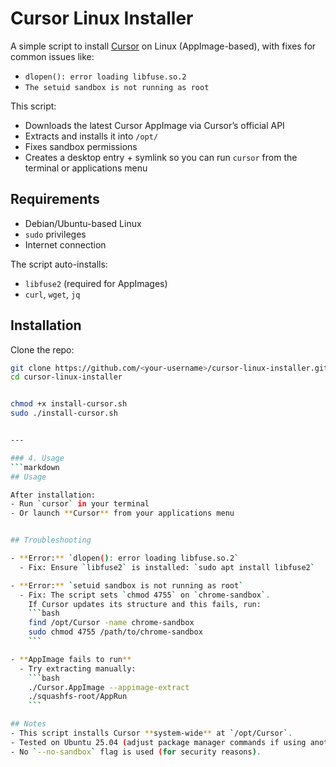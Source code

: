 # Cursor Linux Installer

A simple script to install [Cursor](https://cursor.com) on Linux (AppImage-based), with fixes for common issues like:
- `dlopen(): error loading libfuse.so.2`
- `The setuid sandbox is not running as root`

This script:
- Downloads the latest Cursor AppImage via Cursor’s official API
- Extracts and installs it into `/opt/`
- Fixes sandbox permissions
- Creates a desktop entry + symlink so you can run `cursor` from the terminal or applications menu


## Requirements
- Debian/Ubuntu-based Linux
- `sudo` privileges
- Internet connection

The script auto-installs:
- `libfuse2` (required for AppImages)
- `curl`, `wget`, `jq`


## Installation

Clone the repo:

```bash
git clone https://github.com/<your-username>/cursor-linux-installer.git
cd cursor-linux-installer


chmod +x install-cursor.sh
sudo ./install-cursor.sh


---

### 4. Usage
```markdown
## Usage

After installation:
- Run `cursor` in your terminal
- Or launch **Cursor** from your applications menu


## Troubleshooting

- **Error:** `dlopen(): error loading libfuse.so.2`
  - Fix: Ensure `libfuse2` is installed: `sudo apt install libfuse2`

- **Error:** `setuid sandbox is not running as root`
  - Fix: The script sets `chmod 4755` on `chrome-sandbox`.  
    If Cursor updates its structure and this fails, run:
    ```bash
    find /opt/Cursor -name chrome-sandbox
    sudo chmod 4755 /path/to/chrome-sandbox
    ```

- **AppImage fails to run**
  - Try extracting manually:
    ```bash
    ./Cursor.AppImage --appimage-extract
    ./squashfs-root/AppRun
    ```

## Notes
- This script installs Cursor **system-wide** at `/opt/Cursor`.
- Tested on Ubuntu 25.04 (adjust package manager commands if using another distro).
- No `--no-sandbox` flag is used (for security reasons).
